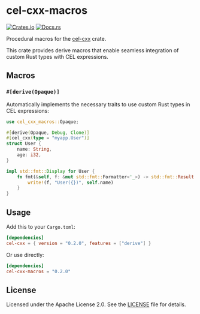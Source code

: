 # cel-cxx-macros

[![Crates.io](https://img.shields.io/crates/v/cel-cxx-macros.svg)](https://crates.io/crates/cel-cxx-macros)
[![Docs.rs](https://docs.rs/cel-cxx-macros/badge.svg)](https://docs.rs/cel-cxx-macros)

Procedural macros for the [cel-cxx](https://crates.io/crates/cel-cxx) crate.

This crate provides derive macros that enable seamless integration of custom Rust types 
with CEL expressions.

## Macros

### `#[derive(Opaque)]`

Automatically implements the necessary traits to use custom Rust types in CEL expressions:

```rust
use cel_cxx_macros::Opaque;

#[derive(Opaque, Debug, Clone)]
#[cel_cxx(type = "myapp.User")]
struct User {
    name: String,
    age: i32,
}

impl std::fmt::Display for User {
    fn fmt(&self, f: &mut std::fmt::Formatter<'_>) -> std::fmt::Result {
        write!(f, "User({})", self.name)
    }
}
```

## Usage

Add this to your `Cargo.toml`:

```toml
[dependencies]
cel-cxx = { version = "0.2.0", features = ["derive"] }
```

Or use directly:

```toml
[dependencies]
cel-cxx-macros = "0.2.0"
```

## License

Licensed under the Apache License 2.0. See the [LICENSE](../../LICENSE) file for details. 
